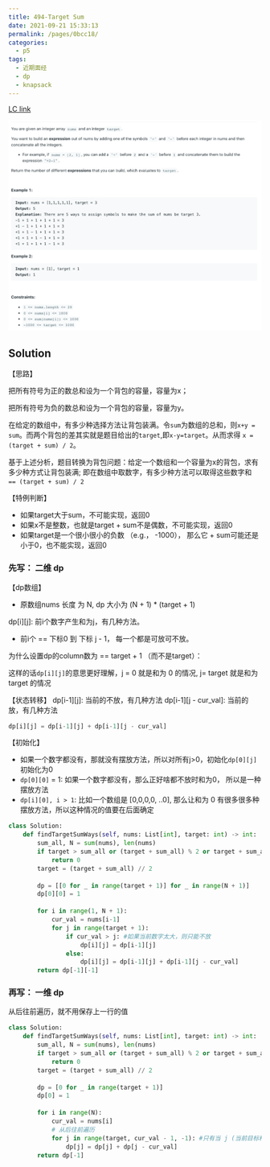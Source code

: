 ```yaml
---
title: 494-Target Sum
date: 2021-09-21 15:33:13
permalink: /pages/0bcc18/
categories:
  - p5
tags:
  - 近期面经
  - dp
  - knapsack
---
```

[LC link](https://leetcode.com/problems/target-sum/)

![](https://raw.githubusercontent.com/emmableu/image/master/494-0.png)

## Solution
【思路】

把所有符号为正的数总和设为一个背包的容量，容量为x；

把所有符号为负的数总和设为一个背包的容量，容量为y。

在给定的数组中，有多少种选择方法让背包装满。令`sum`为数组的总和，则`x+y = sum`。而两个背包的差其实就是题目给出的`target`,即`x-y=target`。从而求得 `x = (target + sum) / 2`。

基于上述分析，题目转换为背包问题：给定一个数组和一个容量为x的背包，求有多少种方式让背包装满; 即在数组中取数字，有多少种方法可以取得这些数字和` == (target + sum) / 2`

【特例判断】

- 如果target大于sum，不可能实现，返回0
- 如果x不是整数，也就是target + sum不是偶数，不可能实现，返回0
- 如果target是一个很小很小的负数 （e.g.， -1000）， 那么它 + sum可能还是小于0，也不能实现，返回0


### 先写： 二维 dp

【dp数组】
- 原数组nums 长度 为 N, dp 大小为 (N + 1) * (target + 1)

dp[i][j]: 前i个数字产生和为j，有几种方法。
- 前i个 == 下标0 到 下标 j - 1， 每一个都是可放可不放。

为什么设置dp的column数为 == target + 1 （而不是target）：

这样的话`dp[i][j]`的意思更好理解，j = 0 就是和为 0 的情况,  j= target 就是和为target 的情况

【状态转移】
dp[i-1][j]: 当前的不放，有几种方法
dp[i-1][j - cur_val]: 当前的放，有几种方法
```python
dp[i][j] = dp[i-1][j] + dp[i-1][j - cur_val]
```

【初始化】
- 如果一个数字都没有，那就没有摆放方法，所以对所有j>0，初始化`dp[0][j]`初始化为0
- `dp[0][0]` = 1: 如果一个数字都没有，那么正好啥都不放时和为0， 所以是一种摆放方法
- `dp[i][0], i > 1`: 比如一个数组是 [0,0,0,0, ..0], 那么让和为 0 有很多很多种摆放方法，所以这种情况的值要在后面确定

```python
class Solution:
    def findTargetSumWays(self, nums: List[int], target: int) -> int:
        sum_all, N = sum(nums), len(nums)
        if target > sum_all or (target + sum_all) % 2 or target + sum_all < 0:
            return 0
        target = (target + sum_all) // 2

        dp = [[0 for _ in range(target + 1)] for _ in range(N + 1)]
        dp[0][0] = 1

        for i in range(1, N + 1):
            cur_val = nums[i-1]
            for j in range(target + 1):
                if cur_val > j: #如果当前数字太大，则只能不放
                    dp[i][j] = dp[i-1][j]
                else:
                    dp[i][j] = dp[i-1][j] + dp[i-1][j - cur_val]
        return dp[-1][-1]
```

### 再写： 一维 dp

从后往前遍历，就不用保存上一行的值

```python
class Solution:
    def findTargetSumWays(self, nums: List[int], target: int) -> int:
        sum_all, N = sum(nums), len(nums)
        if target > sum_all or (target + sum_all) % 2 or target + sum_all < 0:
            return 0
        target = (target + sum_all) // 2

        dp = [0 for _ in range(target + 1)] 
        dp[0] = 1

        for i in range(N):
            cur_val = nums[i]
            # 从后往前遍历
            for j in range(target, cur_val - 1, -1): #只有当 j (当前目标和) >= 当前数字 才需要更新
                dp[j] = dp[j] + dp[j - cur_val]
        return dp[-1]
```
